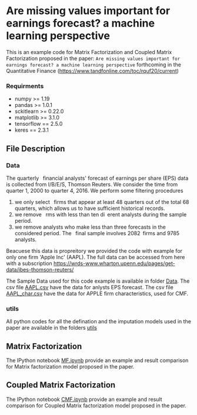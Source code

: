 # Are missing values important for earnings forecast? a machine learning perspective
This is an example code for Matrix Factorization and Coupled Matrix Factorization proposed in the paper: 
`Are missing values important for earnings forecast? a machine learning perspective` forthcoming in the Quantitative Finance (https://www.tandfonline.com/toc/rquf20/current)

### **Requirments** 
- numpy >= 1.19
- pandas >= 1.0.1
- sckitlearn >= 0.22.0
- matplotlib >= 3.1.0
- tensorflow == 2.5.0
- keres == 2.3.1



## File Description 
### Data 
The quarterly  financial analysts' forecast of earnings per share (EPS) data is collected from
I/B/E/S, Thomson Reuters. We consider the time from quarter 1, 2000 to quarter 4, 2016. We perform some filtering procedures
1. we only select  firms that appear at least 48 quarters out of the total 68 quarters, which allows us to have sufficient historical records. 
2. we remove  rms with less than ten di erent analysts during the sample period. 
3. we remove analysts who make less than three forecasts in the considered period. 
The  final sample involves 2082 firms and 9785 analysts.

Beacuese this data is propreitory we provided the code with example for only one firm 'Apple Inc' (AAPL). The full data can be accessed from here with a subscription https://wrds-www.wharton.upenn.edu/pages/get-data/ibes-thomson-reuters/ 

The Sample Data used for this code example is available in folder [Data](Data). The csv file [AAPL.csv](Data/AAPL.csv) have the data for anlysts EPS forecast.  The csv file [AAPL_char.csv](Data/AAPL_char.csv) have the data for APPLE firm characteristics, used for CMF. 


### utils
All python codes for all the defination and the imputation models used in the paper are available in the folders [utils](utils)



## Matrix Factorization
The IPython notebook [MF.ipynb](MF.ipynb) provide an example and result comparison for Matrix factorization model proposed in the paper. 






## Coupled Matrix Factorization
The IPython notebook [CMF.ipynb](CMF.ipynb) provide an example and result comparison for Coupled Matrix factorization model proposed in the paper. 








